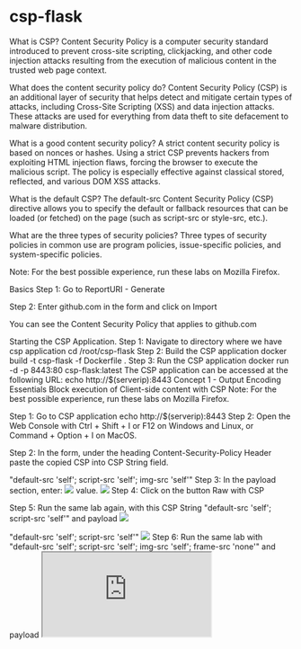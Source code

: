 # csp-flask

What is CSP?
Content Security Policy is a computer security standard introduced to prevent cross-site scripting, clickjacking, and other code injection attacks resulting from the execution of malicious content in the trusted web page context.

What does the content security policy do?
Content Security Policy (CSP) is an additional layer of security that helps detect and mitigate certain types of attacks, including Cross-Site Scripting (XSS) and data injection attacks. These attacks are used for everything from data theft to site defacement to malware distribution.

What is a good content security policy?
A strict content security policy is based on nonces or hashes. Using a strict CSP prevents hackers from exploiting HTML injection flaws, forcing the browser to execute the malicious script. The policy is especially effective against classical stored, reflected, and various DOM XSS attacks.

What is the default CSP?
The default-src Content Security Policy (CSP) directive allows you to specify the default or fallback resources that can be loaded (or fetched) on the page (such as script-src or style-src, etc.).

What are the three types of security policies?
Three types of security policies in common use are program policies, issue-specific policies, and system-specific policies.

Note: For the best possible experience, run these labs on Mozilla Firefox.

Basics
Step 1: Go to ReportURI - Generate

Step 2: Enter github.com in the form and click on Import

You can see the Content Security Policy that applies to github.com

Starting the CSP Application.
Step 1: Navigate to directory where we have csp application
cd /root/csp-flask
Step 2: Build the CSP application
docker build -t csp-flask -f Dockerfile .
Step 3: Run the CSP application
docker run -d -p 8443:80 csp-flask:latest
The CSP application can be accessed at the following URL:
echo http://$(serverip):8443
Concept 1 - Output Encoding Essentials
Block execution of Client-side content with CSP
Note: For the best possible experience, run these labs on Mozilla Firefox.

Step 1: Go to CSP application
echo http://$(serverip):8443
Step 2: Open the Web Console with Ctrl + Shift + I or F12 on Windows and Linux, or Command + Option + I on MacOS.

Step 2: In the form, under the heading Content-Security-Policy Header paste the copied CSP into CSP String field.

"default-src 'self'; script-src 'self'; img-src 'self'"
Step 3: In the payload section, enter: <img src="https://media2.giphy.com/media/1xl4TmDazTrk6ADuyi/giphy.gif" /> value.
<img src="https://media2.giphy.com/media/1xl4TmDazTrk6ADuyi/giphy.gif" />
Step 4: Click on the button Raw with CSP

Step 5: Run the same lab again, with this CSP String "default-src 'self'; script-src 'self'" and payload <img src="https://media2.giphy.com/media/1xl4TmDazTrk6ADuyi/giphy.gif" />

"default-src 'self'; script-src 'self'"
<img src="https://media2.giphy.com/media/1xl4TmDazTrk6ADuyi/giphy.gif" />
Step 6: Run the same lab with "default-src 'self'; script-src 'self'; img-src 'self'; frame-src 'none'" and payload <iframe src="https://www.appsecengineer.com">
"default-src 'self'; script-src 'self'; img-src 'self'; frame-src 'none'"
<iframe src="https://www.appsecengineer.com">
Analyzing the code
def raw_with_csp():
    if request.method == 'POST':
        if 'raw_payload' in request.form and 'csp_payload' in request.form:
            resp = make_response(render_template('results.html', payload=request.form['raw_payload']))
            resp.headers.set('Content-Security-Policy', request.form['csp_payload'])
            return resp
        else:
            return render_template('err.html', err={'error': "Invalid Data", "message": "Payload not in message"})
References
https://github.com/we45/csp-flask/blob/master/app/main.py
Bypass CSP
Note: For the best possible experience, run these labs on Mozilla Firefox.

Step 1: Navigate to the CSP application
echo http://$(serverip):8443Copy
Step 2: In the CSP Bypass Section Enter: https://ase-csp.sfo3.digitaloceanspaces.com/index.js
https://ase-csp.sfo3.digitaloceanspaces.com/index.js
Step 3: Click on the submit button

Analyzing the code

def csp_bypass():
    if request.method == 'POST':
        if 'raw_payload' in request.form:
            resp = make_response(render_template('bypass_1.html', payload=request.form['raw_payload']))
            resp.headers.set('Content-Security-Policy', "default-src 'none'; script-src 'self' *.digitaloceanspaces.com")
            return resp
        else:
            return render_template('err.html', err={'error': "Invalid Data", "message": "Payload not in message"})
Step 4: Repeat the same thing, except this time, try using https://ase-csp.sfo3.digitaloceanspaces.com/mal.js in the CSP Bypass Section
https://ase-csp.sfo3.digitaloceanspaces.com/mal.js
Step 5: Click on the submit button
References
https://github.com/we45/csp-flask/blob/master/app/main.py
Concept 2 - Hashes with CSP
CSP Hashes
Note: For the best possible experience, run these labs on Mozilla Firefox.

Step 1: Go to CSP application
echo http://$(serverip):8443
Step 2: In the CSP Hashes section, enter: alert('this is a xss attack ' + document.domain)
alert('this is a xss attack ' + document.domain)
Step 3: Click on the submit button

Step 4: Now, try and enter document.write("<h3>This is genuine JS</h3>"); in the CSP Hashes section

document.write("<h3>This is genuine JS</h3>");
Step 5: Click on the submit button

Analyzing the code

def csp_hash():
    if request.method == 'POST':
        if 'raw_payload' in request.form:
            resp = make_response(render_template('bypass.html', payload=request.form['raw_payload']))
            static_js = requests.get('https://ase-csp.sfo3.digitaloceanspaces.com/index.js').content.strip()
            csp_hash = b64encode(sha256(static_js).digest()).decode()
            resp.headers.set('Content-Security-Policy',
                             "default-src 'self'; script-src 'sha256-{}'".format(csp_hash))
            return resp
        else:
            return render_template('err.html', err={'error': "Invalid Data", "message": "Payload not in message"})
References
https://github.com/we45/csp-flask/blob/master/app/main.py
Concept 3 - CSP Nonces
CSP Nonce
Note: For the best possible experience, run these labs on Mozilla Firefox.

Step 1: Go to CSP application
echo http://$(serverip):8443
Step 2: In the CSP Nonce section enter: alert('xss')
alert('xss')
Step 3: Click on the submit button

Step 4: Right click and View Page Source

Wait for instructor

def csp_nonce():
    if request.method == 'POST':
        if 'raw_payload' in request.form:
            static_js = requests.get('https://ase-csp.sfo3.digitaloceanspaces.com/index.js').content.strip()
            csp_nonce = uuid4().hex
            resp = make_response(
                render_template('nonce.html', payload=request.form['raw_payload'], nonce=csp_nonce,
                                script=static_js.decode()))
            resp.headers.set('Content-Security-Policy',
                             "default-src 'self'; script-src 'nonce-{}'".format(csp_nonce))
            return resp
        else:
            return render_template('err.html', err={'error': "Invalid Data", "message": "Payload not in message"}
References
https://github.com/we45/csp-flask/blob/master/app/main.py
